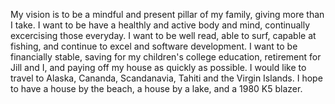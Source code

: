 My vision is to be a mindful and present pillar of my family, giving more than I take. I want to be have a healthly and active body and mind, continually excercising those everyday. I want to be well read, able to surf, capable at fishing, and continue to excel and software development. I want to be financially stable, saving for my children's college education, retirement for Jill and I, and paying off my house as quickly as possible. I would like to travel to Alaska, Cananda, Scandanavia, Tahiti and the Virgin Islands. I hope to have a house by the beach, a house by a lake, and a 1980 K5 blazer.